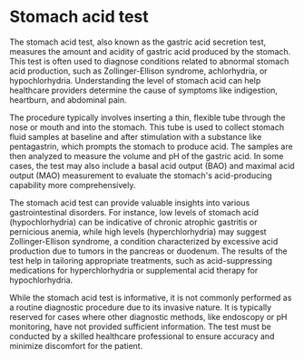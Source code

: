 <!--
source: gpt-40
aka: gastric acid secretion test
tags: tests
-->

# Stomach acid test

The stomach acid test, also known as the gastric acid secretion test, measures the amount and acidity of gastric acid produced by the stomach. This test is often used to diagnose conditions related to abnormal stomach acid production, such as Zollinger-Ellison syndrome, achlorhydria, or hypochlorhydria. Understanding the level of stomach acid can help healthcare providers determine the cause of symptoms like indigestion, heartburn, and abdominal pain.

The procedure typically involves inserting a thin, flexible tube through the nose or mouth and into the stomach. This tube is used to collect stomach fluid samples at baseline and after stimulation with a substance like pentagastrin, which prompts the stomach to produce acid. The samples are then analyzed to measure the volume and pH of the gastric acid. In some cases, the test may also include a basal acid output (BAO) and maximal acid output (MAO) measurement to evaluate the stomach's acid-producing capability more comprehensively.

The stomach acid test can provide valuable insights into various gastrointestinal disorders. For instance, low levels of stomach acid (hypochlorhydria) can be indicative of chronic atrophic gastritis or pernicious anemia, while high levels (hyperchlorhydria) may suggest Zollinger-Ellison syndrome, a condition characterized by excessive acid production due to tumors in the pancreas or duodenum. The results of the test help in tailoring appropriate treatments, such as acid-suppressing medications for hyperchlorhydria or supplemental acid therapy for hypochlorhydria.

While the stomach acid test is informative, it is not commonly performed as a routine diagnostic procedure due to its invasive nature. It is typically reserved for cases where other diagnostic methods, like endoscopy or pH monitoring, have not provided sufficient information. The test must be conducted by a skilled healthcare professional to ensure accuracy and minimize discomfort for the patient.

   